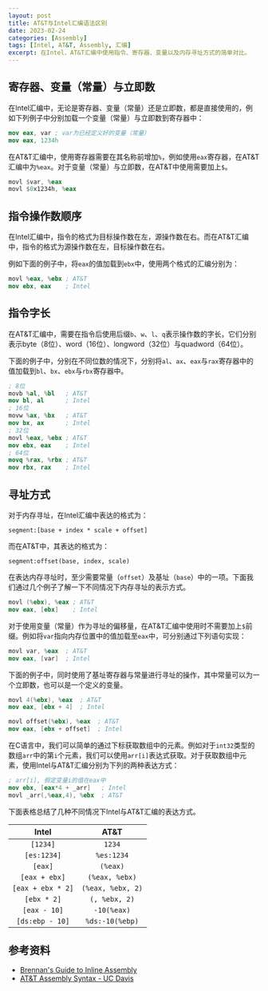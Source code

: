 ```yaml
---
layout: post
title: AT&T与Intel汇编语法区别
date: 2023-02-24
categories: [Assembly]
tags: [Intel, AT&T, Assembly, 汇编]
excerpt: 在Intel、AT&T汇编中使用指令、寄存器、变量以及内存寻址方式的简单对比。
---
```


## 寄存器、变量（常量）与立即数

在Intel汇编中，无论是寄存器、变量（常量）还是立即数，都是直接使用的，例如下列例子中分别加载一个变量（常量）与立即数到寄存器中：

```nasm
mov eax, var ; var为已经定义好的变量（常量）
mov eax, 1234h
```

在AT&T汇编中，使用寄存器需要在其名称前增加`%`，例如使用`eax`寄存器，在AT&T汇编中为`%eax`。对于变量（常量）与立即数，在AT&T中使用需要加上`$`。

```nasm
movl $var, %eax
movl $0x1234h, %eax
```

## 指令操作数顺序

在Intel汇编中，指令的格式为目标操作数在左，源操作数在右。而在AT&T汇编中，指令的格式为源操作数在左，目标操作数在右。

例如下面的例子中，将`eax`的值加载到`ebx`中，使用两个格式的汇编分别为：

```nasm
movl %eax, %ebx ; AT&T
mov ebx, eax    ; Intel
```

## 指令字长

在AT&T汇编中，需要在指令后使用后缀`b`、`w`、`l`、`q`表示操作数的字长，它们分别表示byte（8位）、word（16位）、longword（32位）与quadword（64位）。

下面的例子中，分别在不同位数的情况下，分别将`al`、`ax`、`eax`与`rax`寄存器中的值加载到`bl`、`bx`、`ebx`与`rbx`寄存器中。

```nasm
; 8位
movb %al, %bl   ; AT&T
mov bl, al      ; Intel
; 16位
movw %ax, %bx   ; AT&T
mov bx, ax      ; Intel
; 32位
movl %eax, %ebx ; AT&T
mov ebx, eax    ; Intel
; 64位
movq %rax, %rbx ; AT&T
mov rbx, rax    ; Intel
```

## 寻址方式

对于内存寻址，在Intel汇编中表达的格式为：

```
segment:[base + index * scale + offset]
```

而在AT&T中，其表达的格式为：

```
segment:offset(base, index, scale)
```

在表达内存寻址时，至少需要常量（`offset`）及基址（`base`）中的一项。下面我们通过几个例子了解一下不同情况下内存寻址的表示方式。

```nasm
movl (%ebx), %eax ; AT&T
mov eax, [ebx]    ; Intel
```

对于使用变量（常量）作为寻址的偏移量，在AT&T汇编中使用时不需要加上`$`前缀。例如将`var`指向内存位置中的值加载至`eax`中，可分别通过下列语句实现：

```nasm
movl var, %eax  ; AT&T
mov eax, [var]  ; Intel
```

下面的例子中，同时使用了基址寄存器与常量进行寻址的操作，其中常量可以为一个立即数，也可以是一个定义的变量。

```nasm
movl 4(%ebx), %eax  ; AT&T
mov eax, [ebx + 4]  ; Intel

movl offset(%ebx), %eax  ; AT&T
mov eax, [ebx + offset]  ; Intel
```

在C语言中，我们可以简单的通过下标获取数组中的元素。例如对于`int32`类型的数组`arr`中的第`i`个元素，我们可以使用`arr[i]`表达式获取。对于获取数组中元素，使用Intel与AT&T汇编分别为下列的两种表达方式：

```nasm
; arr[i], 假定变量i的值在eax中
mov ebx, [eax*4 + _arr]   ; Intel
movl _arr(,%eax,4), %ebx  ; AT&T
```

下面表格总结了几种不同情况下Intel与AT&T汇编的表达方式。

| Intel | AT&T |
|:-----:|:----:|
| `[1234]` | `1234` |
| `[es:1234]` | `%es:1234` |
| `[eax]` | `(%eax)` |
| `[eax + ebx]` | `(%eax, %ebx)` |
| `[eax + ebx * 2]` | `(%eax, %ebx, 2)` |
| `[ebx * 2]` | `(, %ebx, 2)` |
| `[eax - 10]` | `-10(%eax)` |
| `[ds:ebp - 10]` | `%ds:-10(%ebp)` |

## 参考资料

- [Brennan's Guide to Inline Assembly](http://www.delorie.com/djgpp/doc/brennan/brennan_att_inline_djgpp.html)
- [AT&T Assembly Syntax - UC Davis](https://csiflabs.cs.ucdavis.edu/~ssdavis/50/att-syntax.htm)
